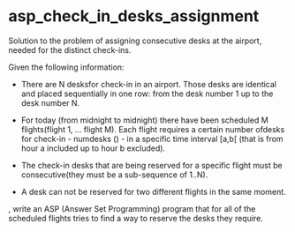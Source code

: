 # asp_check_in_desks_assignment
Solution to the problem of assigning consecutive desks at the airport, needed for the distinct check-ins.


Given the following information:

  - There are N desksfor check-in in an airport. Those desks are identical and  placed  sequentially  in  one  row: 
  from  the  desk  number 1 up  to the desk number N.
  
  - For  today  (from  midnight  to  midnight)  there  have  been  scheduled M flights(flight  1,  ...   flight  M). 
  Each  flight  requires  a  certain  number  ofdesks for check-in - numdesks (<flight>) - in a specific time interval [a,b[
  (that is from hour a included up to hour b excluded).
  - The check-in desks that are being reserved for a specific flight must be consecutive(they must be a sub-sequence of 1..N).
  - A desk can not be reserved for two different flights in the same moment.
  
  , write an ASP (Answer Set Programming) program that for all of the scheduled flights tries to find a way to reserve the desks they require.
